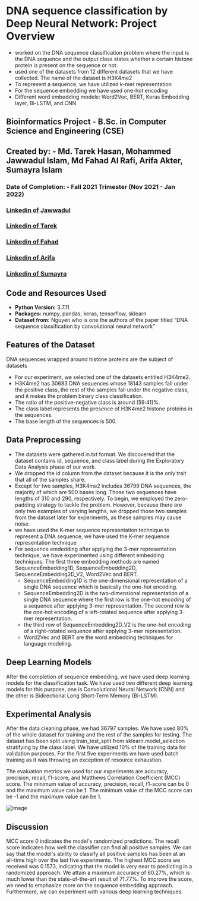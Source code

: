 # DNA sequence classification by Deep Neural Network: Project Overview
* worked on the DNA sequence classification problem where the input is the DNA sequence and the output class states whether a certain histone protein is present on the sequence or not.
* used one of the datasets from 12 different datasets that we have collected. The name of the dataset is H3K4me2 
* To represent a sequence, we have utilized k-mer representation
* For the sequence embedding we have used one-hot encoding
* Different word embedding models: Word2Vec, BERT, Keras Embedding layer, Bi-LSTM, and CNN 

## Bioinformatics Project - B.Sc. in Computer Science and Engineering (CSE)

## Created by: - Md. Tarek Hasan, Mohammed Jawwadul Islam, Md Fahad Al Rafi, Arifa Akter, Sumayra Islam

### Date of Completion: - Fall 2021 Trimester (Nov 2021 - Jan 2022)

### [Linkedin of Jawwadul](https://www.linkedin.com/in/jawwadfida/)  
### [Linkedin of Tarek](https://www.linkedin.com/in/tarekhasan/)
### [Linkedin of Fahad](https://www.linkedin.com/in/md-fahad-al-al-rafi-14b968111/)
### [Linkedin of Arifa](https://www.linkedin.com/in/arifa-a-asha/)
### [Linkedin of Sumayra](https://www.linkedin.com/in/sumayra-islam-orni-b91aaa219/)


## Code and Resources Used 
* **Python Version:** 3.7.11  
* **Packages:** numpy, pandas, keras, tensorflow, sklearn
* **Dataset from:** Nguyen who is one the authors of the paper titled “DNA sequence classification by convolutional neural network”  <br>  

## Features of the Dataset
DNA sequences wrapped around histone proteins are the subject of datasets

* For our experiment, we selected one of the datasets entitled H3K4me2. 
* H3K4me2 has 30683 DNA sequences whose 18143 samples fall under the positive class, the rest of the samples fall under the negative class, and it makes the problem binary class classification. 
* The ratio of the positive-negative class is around (59:41)%. 
* The class label represents the presence of H3K4me2 histone proteins in the sequences. 
* The base length of the sequences is 500.


## Data Preprocessing
* The datasets were gathered in.txt format. We discovered that the dataset contains id, sequence, and class label during the Exploratory Data Analysis phase of our work. 
* We dropped the id column from the dataset because it is the only trait that all of the samples share. 
* Except for two samples, H3K4me2 includes 36799 DNA sequences, the majority of which are 500 bases long. Those two sequences have lengths of 310 and 290, respectively. To begin, we employed the zero-padding strategy to tackle the problem. However, because there are only two examples of varying lengths, we dropped those two samples from the dataset later for experiments, as these samples may cause noise.
* we have used the K-mer sequence representation technique to represent a DNA sequence, we have used the K-mer sequence representation technique
* For sequence emdedding after applying the 3-mer representation technique, we have experimented using different embedding techniques. The first three embedding methods are named SequenceEmbedding1D, SequenceEmbedding2D, SequenceEmbedding2D_V2, Word2Vec and BERT.
  * SequenceEmbedding1D is the one-dimensional representation of a single DNA sequence which is basically the one-hot encoding. 
  * SequenceEmbedding2D is the two-dimensional representation of a single DNA sequence where the first row is the one-hot encoding of a sequence after applying 3-mer representation. The second row is the one-hot encoding of a left-rotated sequence after applying 3-mer representation. 
  * the third row of SequenceEmbedding2D_V2 is the one-hot encoding of a right-rotated sequence after applying 3-mer representation.
  * Word2Vec and BERT are the word embedding techniques for language modeling.

## Deep Learning Models

After the completion of sequence embedding, we have used deep learning models for the classification task. We have used two different deep learning models for this purpose, one is Convolutional Neural Network (CNN) and the other is Bidirectional Long Short-Term Memory (Bi-LSTM). 

## Experimental Analysis
After the data cleaning phase, we had 36797 samples. We have used 80% of the whole dataset for training and the rest of the samples for testing. The dataset has been split using train_test_split from sklearn.model_selection stratifying by the class label. We have utilized 10% of the training data for validation purposes. For the first five experiments we have used batch training as it was throwing an exception of resource exhaustion.

The evaluation metrics we used for our experiments are accuracy, precision, recall, f1-score, and Matthews Correlation Coefficient (MCC) score. The minimum value of accuracy, precision, recall, f1-score can be 0 and the maximum value can be 1. The minimum value of the MCC score can be -1 and the maximum value can be 1.

![image](https://user-images.githubusercontent.com/64092765/153142213-0bf682a5-ce05-4977-8d71-97fc266f6abe.png)

## Discussion 

MCC score 0 indicates the model's randomized predictions. The recall score indicates how well the classifier can find all positive samples. We can say that the model's ability to classify all positive samples has been at an all-time high over the last five experiments. The highest MCC score we received was 0.1573, indicating that the model is very near to predicting in a randomized approach. We attain a maximum accuracy of 60.27%, which is much lower than the state-of-the-art result of 71.77%. To improve the score, we need to emphasize more on the sequence embedding approach. Furthermore, we can experiment with various deep learning techniques.





